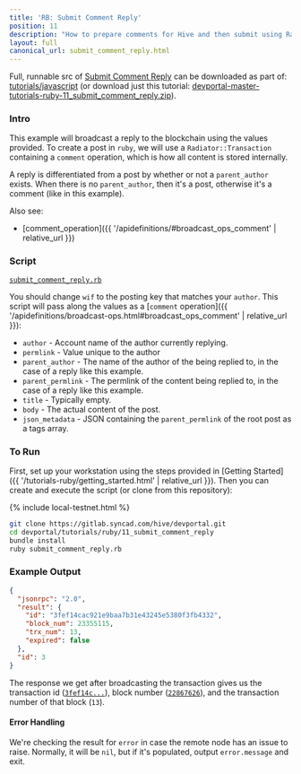 ```yaml
---
title: 'RB: Submit Comment Reply'
position: 11
description: "How to prepare comments for Hive and then submit using Radiator."
layout: full
canonical_url: submit_comment_reply.html
---
```

Full, runnable src of [Submit Comment Reply](https://gitlab.syncad.com/hive/devportal/-/tree/master/tutorials/ruby/11_submit_comment_reply) can be downloaded as part of: [tutorials/javascript](https://gitlab.syncad.com/hive/devportal/-/tree/master/tutorials/ruby) (or download just this tutorial: [devportal-master-tutorials-ruby-11_submit_comment_reply.zip](https://gitlab.syncad.com/hive/devportal/-/archive/master/devportal-master.zip?path=tutorials/ruby/11_submit_comment_reply)).

### Intro

This example will broadcast a reply to the blockchain using the values provided.  To create a post in `ruby`, we will use a `Radiator::Transaction` containing a `comment` operation, which is how all content is stored internally.

A reply is differentiated from a post by whether or not a `parent_author` exists. When there is no `parent_author`, then it's a post, otherwise it's a comment (like in this example).

Also see:
* [comment_operation]({{ '/apidefinitions/#broadcast_ops_comment' | relative_url }})

### Script

[`submit_comment_reply.rb`](https://gitlab.syncad.com/hive/devportal/-/blob/master/tutorials/ruby/11_submit_comment_reply/submit_comment_reply.rb)

You should change `wif` to the posting key that matches your `author`.  This script will pass along the values as a [`comment` operation]({{ '/apidefinitions/broadcast-ops.html#broadcast_ops_comment' | relative_url }}):

* `author` - Account name of the author currently replying.
* `permlink` - Value unique to the author 
* `parent_author` - The name of the author of the being replied to, in the case of a reply like this example.
* `parent_permlink` - The permlink of the content being replied to, in the case of a reply like this example.
* `title` - Typically empty.
* `body` - The actual content of the post.
* `json_metadata` - JSON containing the `parent_permlink` of the root post as a tags array.

### To Run

First, set up your workstation using the steps provided in [Getting Started]({{ '/tutorials-ruby/getting_started.html' | relative_url }}).  Then you can create and execute the script (or clone from this repository):

{% include local-testnet.html %}

```bash
git clone https://gitlab.syncad.com/hive/devportal.git
cd devportal/tutorials/ruby/11_submit_comment_reply
bundle install
ruby submit_comment_reply.rb
```

### Example Output

```json
{
  "jsonrpc": "2.0",
  "result": {
    "id": "3fef14cac921e9baa7b31e43245e5380f3fb4332",
    "block_num": 23355115,
    "trx_num": 13,
    "expired": false
  },
  "id": 3
}
```

The response we get after broadcasting the transaction gives us the transaction id ([`3fef14c...`](https://hiveblocks.com/tx/3fef14cac921e9baa7b31e43245e5380f3fb4332)), block number ([`22867626`](https://hiveblocks.com/b/23355115)), and the transaction number of that block (`13`).

#### Error Handling

We're checking the result for `error` in case the remote node has an issue to raise.  Normally, it will be `nil`, but if it's populated, output `error.message` and exit.
